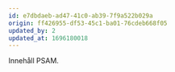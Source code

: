 ```yaml
---
id: e7dbdaeb-ad47-41c0-ab39-7f9a522b029a
origin: ff426955-df53-45c1-ba01-76cdeb668f05
updated_by: 2
updated_at: 1696180018
---
```

Innehåll PSAM.